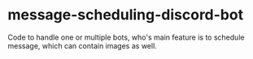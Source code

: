 # message-scheduling-discord-bot
Code to handle one or multiple bots, who's main feature is to schedule message, which can contain images as well.
